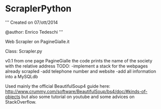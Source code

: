 ScraplerPython
==============
'''
Created on 07/ott/2014

@author: Enrico Tedeschi
'''

Web Scrapler on PagineGialle.it

Class: Scrapler.py



v0.1
  from one page PagineGialle the code prints the name of the society with the relative address
  TODO:
    -implement a stack for the webpages already scrapled
    -add telephone number and website
    -add all information into a MySQLdb
  


Used mainly the official BeautifulSoup4 guide here: http://www.crummy.com/software/BeautifulSoup/bs4/doc/#kinds-of-objects
but also some tutorial on youtube and some advices on StackOverflow.
